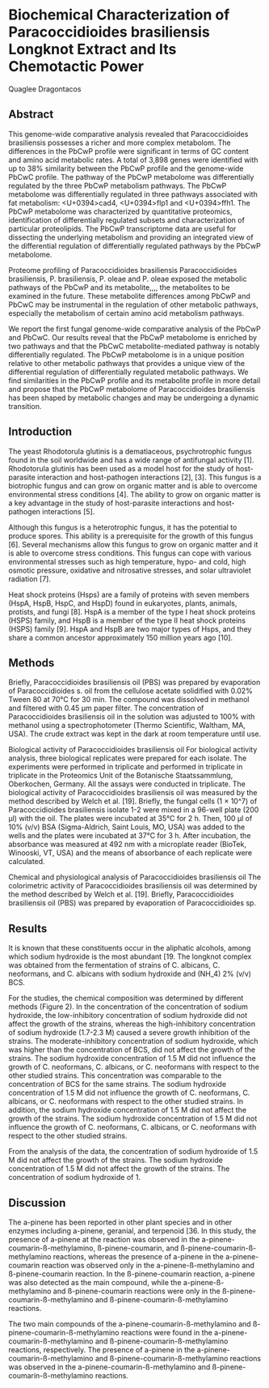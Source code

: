 # Biochemical Characterization of Paracoccidioides brasiliensis Longknot Extract and Its Chemotactic Power
Quaglee Dragontacos


## Abstract
This genome-wide comparative analysis revealed that Paracoccidioides brasiliensis possesses a richer and more complex metabolom. The differences in the PbCwP profile were significant in terms of GC content and amino acid metabolic rates. A total of 3,898 genes were identified with up to 38% similarity between the PbCwP profile and the genome-wide PbCwC profile. The pathway of the PbCwP metabolome was differentially regulated by the three PbCwP metabolism pathways. The PbCwP metabolome was differentially regulated in three pathways associated with fat metabolism: <U+0394>cad4, <U+0394>flp1 and <U+0394>ffh1. The PbCwP metabolome was characterized by quantitative proteomics, identification of differentially regulated subsets and characterization of particular proteolipids. The PbCwP transcriptome data are useful for dissecting the underlying metabolism and providing an integrated view of the differential regulation of differentially regulated pathways by the PbCwP metabolome.

Proteome profiling of Paracoccidioides brasiliensis Paracoccidioides brasiliensis, P. brasiliensis, P. oleae and P. oleae exposed the metabolic pathways of the PbCwP and its metabolite,,,, the metabolites to be examined in the future. These metabolite differences among PbCwP and PbCwC may be instrumental in the regulation of other metabolic pathways, especially the metabolism of certain amino acid metabolism pathways.

We report the first fungal genome-wide comparative analysis of the PbCwP and PbCwC. Our results reveal that the PbCwP metabolome is enriched by two pathways and that the PbCwC metabolite-mediated pathway is notably differentially regulated. The PbCwP metabolome is in a unique position relative to other metabolic pathways that provides a unique view of the differential regulation of differentially regulated metabolic pathways. We find similarities in the PbCwP profile and its metabolite profile in more detail and propose that the PbCwP metabolome of Paracoccidioides brasiliensis has been shaped by metabolic changes and may be undergoing a dynamic transition.


## Introduction
The yeast Rhodotorula glutinis is a dematiaceous, psychrotrophic fungus found in the soil worldwide and has a wide range of antifungal activity [1]. Rhodotorula glutinis has been used as a model host for the study of host-parasite interaction and host-pathogen interactions [2], [3]. This fungus is a biotrophic fungus and can grow on organic matter and is able to overcome environmental stress conditions [4]. The ability to grow on organic matter is a key advantage in the study of host-parasite interactions and host-pathogen interactions [5].

Although this fungus is a heterotrophic fungus, it has the potential to produce spores. This ability is a prerequisite for the growth of this fungus [6]. Several mechanisms allow this fungus to grow on organic matter and it is able to overcome stress conditions. This fungus can cope with various environmental stresses such as high temperature, hypo- and cold, high osmotic pressure, oxidative and nitrosative stresses, and solar ultraviolet radiation [7].

Heat shock proteins (Hsps) are a family of proteins with seven members (HspA, HspB, HspC, and HspD) found in eukaryotes, plants, animals, protists, and fungi [8]. HspA is a member of the type I heat shock proteins (HSPS) family, and HspB is a member of the type II heat shock proteins (HSPS) family [9]. HspA and HspB are two major types of Hsps, and they share a common ancestor approximately 150 million years ago [10].


## Methods
Briefly, Paracoccidioides brasiliensis oil (PBS) was prepared by evaporation of Paracoccidioides s. oil from the cellulose acetate solidified with 0.02% Tween 80 at 70°C for 30 min. The compound was dissolved in methanol and filtered with 0.45 µm paper filter. The concentration of Paracoccidioides brasiliensis oil in the solution was adjusted to 100% with methanol using a spectrophotometer (Thermo Scientific, Waltham, MA, USA). The crude extract was kept in the dark at room temperature until use.

Biological activity of Paracoccidioides brasiliensis oil
For biological activity analysis, three biological replicates were prepared for each isolate. The experiments were performed in triplicate and performed in triplicate in triplicate in the Proteomics Unit of the Botanische Staatssammlung, Oberkochen, Germany. All the assays were conducted in triplicate. The biological activity of Paracoccidioides brasiliensis oil was measured by the method described by Welch et al. [19]. Briefly, the fungal cells (1 × 10^7) of Paracoccidioides brasiliensis isolate 1-2 were mixed in a 96-well plate (200 µl) with the oil. The plates were incubated at 35°C for 2 h. Then, 100 µl of 10% (v/v) BSA (Sigma-Aldrich, Saint Louis, MO, USA) was added to the wells and the plates were incubated at 37°C for 3 h. After incubation, the absorbance was measured at 492 nm with a microplate reader (BioTek, Winooski, VT, USA) and the means of absorbance of each replicate were calculated.

Chemical and physiological analysis of Paracoccidioides brasiliensis oil
The colorimetric activity of Paracoccidioides brasiliensis oil was determined by the method described by Welch et al. [19]. Briefly, Paracoccidioides brasiliensis oil (PBS) was prepared by evaporation of Paracoccidioides sp.


## Results
It is known that these constituents occur in the aliphatic alcohols, among which sodium hydroxide is the most abundant [19. The longknot complex was obtained from the fermentation of strains of C. albicans, C. neoformans, and C. albicans with sodium hydroxide and (NH_4) 2% (v/v) BCS.

For the studies, the chemical composition was determined by different methods (Figure 2). In the concentration of the concentration of sodium hydroxide, the low-inhibitory concentration of sodium hydroxide did not affect the growth of the strains, whereas the high-inhibitory concentration of sodium hydroxide (1.7-2.3 M) caused a severe growth inhibition of the strains. The moderate-inhibitory concentration of sodium hydroxide, which was higher than the concentration of BCS, did not affect the growth of the strains. The sodium hydroxide concentration of 1.5 M did not influence the growth of C. neoformans, C. albicans, or C. neoformans with respect to the other studied strains. This concentration was comparable to the concentration of BCS for the same strains. The sodium hydroxide concentration of 1.5 M did not influence the growth of C. neoformans, C. albicans, or C. neoformans with respect to the other studied strains. In addition, the sodium hydroxide concentration of 1.5 M did not affect the growth of the strains. The sodium hydroxide concentration of 1.5 M did not influence the growth of C. neoformans, C. albicans, or C. neoformans with respect to the other studied strains.

From the analysis of the data, the concentration of sodium hydroxide of 1.5 M did not affect the growth of the strains. The sodium hydroxide concentration of 1.5 M did not affect the growth of the strains. The concentration of sodium hydroxide of 1.


## Discussion
The a-pinene has been reported in other plant species and in other enzymes including a-pinene, geranial, and terpenoid [36. In this study, the presence of a-pinene at the reaction was observed in the a-pinene-coumarin-ß-methylamino, ß-pinene-coumarin, and ß-pinene-coumarin-ß-methylamino reactions, whereas the presence of a-pinene in the a-pinene-coumarin reaction was observed only in the a-pinene-ß-methylamino and ß-pinene-coumarin reaction. In the ß-pinene-coumarin reaction, a-pinene was also detected as the main compound, while the a-pinene-ß-methylamino and ß-pinene-coumarin reactions were only in the ß-pinene-coumarin-ß-methylamino and ß-pinene-coumarin-ß-methylamino reactions.

The two main compounds of the a-pinene-coumarin-ß-methylamino and ß-pinene-coumarin-ß-methylamino reactions were found in the a-pinene-coumarin-ß-methylamino and ß-pinene-coumarin-ß-methylamino reactions, respectively. The presence of a-pinene in the a-pinene-coumarin-ß-methylamino and ß-pinene-coumarin-ß-methylamino reactions was observed in the a-pinene-coumarin-ß-methylamino and ß-pinene-coumarin-ß-methylamino reactions.
